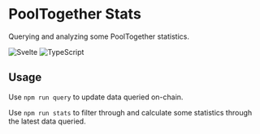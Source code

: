 # PoolTogether Stats

Querying and analyzing some PoolTogether statistics.

![Svelte](https://img.shields.io/badge/svelte-%23f1413d.svg?style=for-the-badge&logo=svelte&logoColor=white)
![TypeScript](https://img.shields.io/badge/typescript-%23007ACC.svg?style=for-the-badge&logo=typescript&logoColor=white)

## Usage

Use `npm run query` to update data queried on-chain.

Use `npm run stats` to filter through and calculate some statistics through the latest data queried.